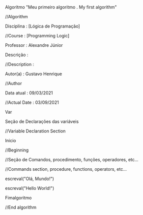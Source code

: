Algoritmo "Meu primeiro algoritmo . My first algorithm"

//Algorithm

Disciplina   : [Lógica de Programação]

//Course       : [Programming Logic]

Professor   : Alexandre Júnior

Descrição   :

//Description :

Autor(a)    : Gustavo Henrique

//Author

Data atual  : 09/03/2021

//Actual Date : 03/09/2021

Var

Seção de Declarações das variáveis

//Variable Declaration Section

Inicio

//Beginning

//Seção de Comandos, procedimento, funções, operadores, etc...

//Commands section, procedure, functions, operators, etc...

escreval("Olá, Mundo!")

escreval("Hello World!")

Fimalgoritmo

//End algorithm
